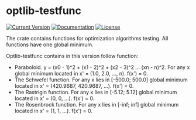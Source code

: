 # optlib-testfunc

[![Current Version](https://img.shields.io/crates/v/optlib-testfunc.svg)](https://crates.io/crates/optlib-testfunc)
[![Documentation](https://docs.rs/optlib-testfunc/badge.svg)](https://docs.rs/optlib-testfunc)
[![License](https://img.shields.io/crates/l/optlib-testfunc.svg)](https://crates.io/crates/optlib-testfunc)

The crate contains functions for optimization algorithms testing. All functions have one global minimum.

Optlib-testfunc contains in this version follow function:

* Paraboloid. y = (x0 - 1)^2 + (x1 - 2)^2 + (x2 - 3)^2 ... (xn - n)^2. For any x global minimum located in x' = (1.0, 2.0, ..., n). f(x') = 0.
* The Schwefel function. For any x lies in [-500.0; 500.0] global minimum located in x' = (420.9687, 420.9687, ...). f(x') = 0.
* The Rastrigin function. For any x lies in [-5.12; 5.12] global minimum located in x' = (0, 0, ...). f(x') = 0.
* The Rosenbrock function. For any x lies in [-inf; inf] global minimum located in x' = (1, 1, ...). f(x') = 0.

